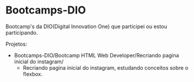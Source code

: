 # Bootcamps-DIO
Bootcamp's da DIO(Digital Innovation One) que participei ou estou participando.

Projetos:

  - Bootcamps-DIO/Bootcamp HTML Web Developer/Recriando pagina inicial do instagram/
	* Recriando pagina inicial do instagram, estudando conceitos sobre o flexbox.
  
          

